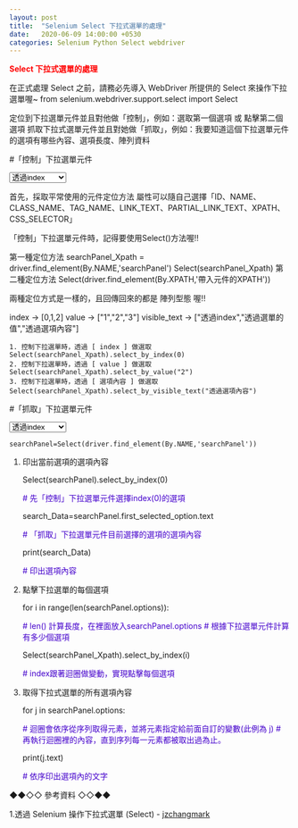 ```yaml
---
layout: post
title:  "Selenium Select 下拉式選單的處理"
date:   2020-06-09 14:00:00 +0530
categories: Selenium Python Select webdriver
---
```


<font color="#FF0000" style="font-weight:bold;">Select 下拉式選單的處理</font>


在正式處理 Select 之前，請務必先導入 WebDriver 所提供的 Select 來操作下拉選單喔~
from selenium.webdriver.support.select import Select

定位到下拉選單元件並且對他做「控制」，例如：選取第一個選項 或 點擊第二個選項
抓取下拉式選單元件並且對她做「抓取」，例如：我要知道這個下拉選單元件的選項有哪些內容、選項長度、陣列資料


#「控制」下拉選單元件

<select name = "searchPanel">
    <option value = "1" title="index">透過index</option>
    <option value = "2" title="value">透過選單的值</option>
    <option value = "3" title="visible_text" >透過選項內容</option>
</select>

首先，採取平常使用的元件定位方法
屬性可以隨自己選擇「ID、NAME、CLASS_NAME、TAG_NAME、LINK_TEXT、PARTIAL_LINK_TEXT、XPATH、CSS_SELECTOR」

「控制」下拉選單元件時，記得要使用Select()方法喔!!

第一種定位方法
searchPanel_Xpath = driver.find_element(By.NAME,'searchPanel')
Select(searchPanel_Xpath)
第二種定位方法
Select(driver.find_element(By.XPATH,'帶入元件的XPATH'))

兩種定位方式是一樣的，且回傳回來的都是 陣列型態 喔!!

index         ->   [0,1,2]
value         ->   ["1","2","3"]
visible_text  ->   ["透過index","透過選單的值","透過選項內容"]

    1. 控制下拉選單時，透過 [ index ] 做選取
    Select(searchPanel_Xpath).select_by_index(0)
    2. 控制下拉選單時，透過 [ value ] 做選取
    Select(searchPanel_Xpath).select_by_value("2")  
    3. 控制下拉選單時，透過 [ 選項內容 ] 做選取
    Select(searchPanel_Xpath).select_by_visible_text("透過選項內容")

<p></p>
<p></p>
<p></p>


#「抓取」下拉選單元件

<select name = "searchPanel">
    <option value = "1" title="index">透過index</option>
    <option value = "2" title="value">透過選單的值</option>
    <option value = "3" title="visible_text" >透過選項內容</option>
</select>

    searchPanel=Select(driver.find_element(By.NAME,'searchPanel'))

1. 印出當前選項的選項內容
    <p>Select(searchPanel).select_by_index(0)</p>
    <font color="#4400CC"># 先「控制」下拉選單元件選擇index(0)的選項</font>
    <p>search_Data=searchPanel.first_selected_option.text</p>
    <font color="#4400CC"># 「抓取」下拉選單元件目前選擇的選項的選項內容</font>
    <p>print(search_Data)</p>
    <font color="#4400CC"># 印出選項內容</font>


2. 點擊下拉選單的每個選項
    <p>for i in range(len(searchPanel.options)):</p>
    <font color="#4400CC"># len() 計算長度，在裡面放入searchPanel.options</font>
    <font color="#4400CC"># 根據下拉選單元件計算有多少個選項</font>
    <p>Select(searchPanel_Xpath).select_by_index(i)</p>
    <font color="#4400CC"># index跟著迴圈做變動，實現點擊每個選項</font>
        
3. 取得下拉式選單的所有選項內容
    
    <p>for j in searchPanel.options:</p>
    <font color="#4400CC"># 迴圈會依序從序列取得元素，並將元素指定給前面自訂的變數(此例為 j)</font>
    <font color="#4400CC"># 再執行迴圈裡的內容，直到序列每一元素都被取出過為止。</font>
    <p>print(j.text)</p>
    <font color="#4400CC"># 依序印出選項內的文字</font>    



<p></p>
<p></p>
<p></p>
<p></p>



<p>◆◆◇◇ 參考資料 ◇◇◆◆</p>


1.透過 Selenium 操作下拉式選單 (Select) - [jzchangmark]

[jzchangmark]:https://jzchangmark.wordpress.com/2015/03/05/%E9%80%8F%E9%81%8E-selenium-%E6%93%8D%E4%BD%9C%E4%B8%8B%E6%8B%89%E5%BC%8F%E9%81%B8%E5%96%AE-select/

<p></p>
